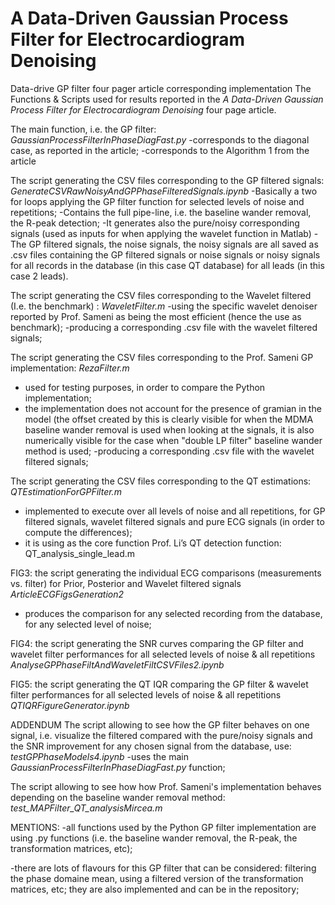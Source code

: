 # A Data-Driven Gaussian Process Filter for Electrocardiogram Denoising

Data-drive GP filter four pager article corresponding implementation
The Functions & Scripts used for results reported in the *A Data-Driven Gaussian Process Filter for Electrocardiogram Denoising* four page article.

The main function, i.e. the GP filter:
*GaussianProcessFilterInPhaseDiagFast.py*
-corresponds to the diagonal case, as reported in the article;
-corresponds to the Algorithm 1 from the article

The script generating the CSV files corresponding to the GP filtered signals: 
*GenerateCSVRawNoisyAndGPPhaseFilteredSignals.ipynb*
-Basically a two for loops applying the GP filter function for selected levels of noise and repetitions;
-Contains the full pipe-line, i.e. the baseline wander removal, the R-peak detection;
-It generates also the pure/noisy corresponding signals (used as inputs for when applying the wavelet function in Matlab)
-The GP filtered signals, the noise signals, the noisy signals are all saved as .csv files containing the GP filtered signals or noise signals or noisy signals for all records in the database (in this case QT database) for all leads (in this case 2 leads).

The script generating the CSV files corresponding to the Wavelet filtered (I.e. the benchmark) : 
*WaveletFilter.m*
-using the specific wavelet denoiser reported by Prof. Sameni as being the most efficient (hence the use as benchmark);
-producing a corresponding .csv file with the wavelet filtered signals;

The script generating the CSV files corresponding to the Prof. Sameni GP implementation: 
*RezaFilter.m*
- used for testing purposes, in order to compare the Python implementation;
- the implementation does not account for the presence of gramian in the model (the offset created by this is clearly visible for when the MDMA baseline wander removal is used when looking at the signals, it is also numerically visible for the case when "double LP filter" baseline wander method is used;
-producing a corresponding .csv file with the wavelet filtered signals;

The script generating the CSV files corresponding to the QT estimations:
*QTEstimationForGPFilter.m*
- implemented to execute over all levels of noise and all repetitions, for GP filtered signals, wavelet filtered signals and pure ECG signals (in order to compute the differences);
 - it is using as the core function  Prof. Li’s QT detection function: QT_analysis_single_lead.m

FIG3: the script generating the individual ECG comparisons (measurements vs. filter) for Prior, Posterior and Wavelet filtered signals
*ArticleECGFigsGeneration2*
- produces the comparison for any selected recording from the database, for any selected level of noise;

FIG4: the script generating the SNR curves comparing the GP filter and wavelet filter performances for all selected levels of noise & all repetitions
*AnalyseGPPhaseFiltAndWaveletFiltCSVFiles2.ipynb*

FIG5: the script generating the QT IQR comparing the GP filter & wavelet filter performances for all selected levels of noise & all repetitions
*QTIQRFigureGenerator.ipynb*


ADDENDUM
The script allowing to see how the GP filter behaves on one signal, i.e. visualize the filtered compared with the pure/noisy signals and the SNR improvement for any chosen signal from the database, use: 
*testGPPhaseModels4.ipynb*
-uses the main *GaussianProcessFilterInPhaseDiagFast.py* function;

The script allowing to see how how Prof. Sameni's implementation behaves depending on the baseline wander removal method:
*test_MAPFilter_QT_analysisMircea.m*

MENTIONS:
-all functions used by the Python GP filter implementation are using .py functions (i.e. the baseline wander removal, the R-peak, the transformation matrices, etc);

-there are lots of flavours for this GP filter that can be considered: filtering the phase domaine mean, using a filtered version of the transformation matrices, etc; they are also implemented and can be in the repository;
